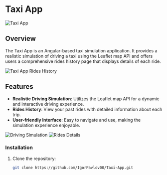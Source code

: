 # Taxi App

![Taxi App](https://github.com/IgorPavlov00/Taxi-App/assets/103071674/030571e0-df3e-46a5-ab12-9d42ab9a2315)

## Overview

The Taxi App is an Angular-based taxi simulation application. It provides a realistic simulation of driving a taxi using the Leaflet map API and offers users a comprehensive rides history page that displays details of each ride.

![Taxi App Rides History](https://github.com/IgorPavlov00/Taxi-App/assets/103071674/05ab9ec6-3f29-4041-8aef-292eb116ef11)

## Features

- **Realistic Driving Simulation**: Utilizes the Leaflet map API for a dynamic and interactive driving experience.
- **Rides History**: View your past rides with detailed information about each trip.
- **User-friendly Interface**: Easy to navigate and use, making the simulation experience enjoyable.

![Driving Simulation](https://github.com/IgorPavlov00/Taxi-App/assets/103071674/01853fb2-8324-4a08-9478-477e2d86b8bb)
![Rides Details](https://github.com/IgorPavlov00/Taxi-App/assets/103071674/e099e564-d25e-4567-8d97-8030207ad9da)



### Installation

1. Clone the repository:
   ```sh
   git clone https://github.com/IgorPavlov00/Taxi-App.git

